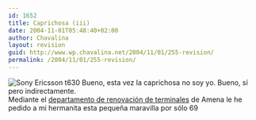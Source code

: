 ```yaml
---
id: 1652
title: Caprichosa (iii)
date: 2004-11-01T05:48:40+02:00
author: Chavalina
layout: revision
guid: http://www.wp.chavalina.net/2004/11/01/255-revision/
permalink: /2004/11/01/255-revision/
---
```

<img class="imgizqda" src="http://www.chavalina.net/imagenes/fotos/t630.jpg" alt="Sony Ericsson t630" /> Bueno, esta vez la caprichosa no soy yo. Bueno, s&iacute; pero indirectamente.  
Mediante el <a href="http://www.amena.com/renove/" target="_blank">departamento de renovaci&oacute;n de terminales</a> de Amena le he pedido a mi hermanita esta peque&ntilde;a maravilla por s&oacute;lo 69